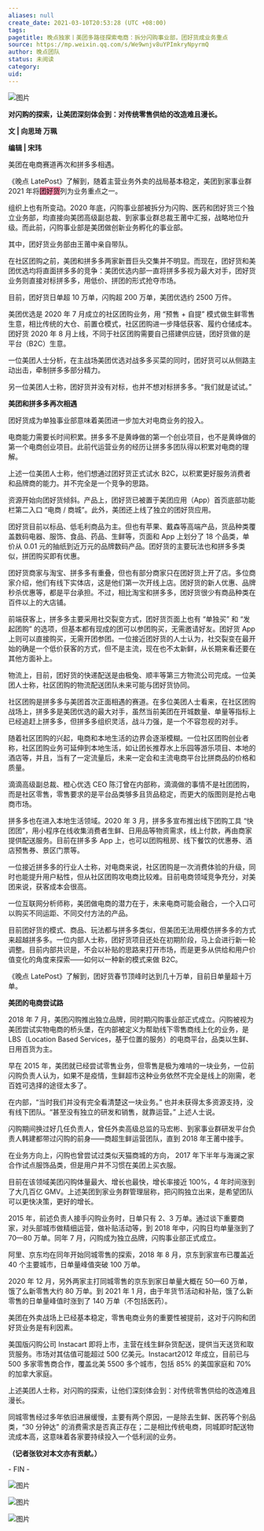 ```yaml
---
aliases: null
create_date: 2021-03-10T20:53:28 (UTC +08:00)
tags: 
pagetitle: 晚点独家丨美团多路径探索电商：拆分闪购事业部，团好货成业务重点
source: https://mp.weixin.qq.com/s/We9wnjv8uYPImkryNpyrmQ
author: 晚点团队
status: 未阅读
category: 
uid: 
---
```


![图片](https://mmbiz.qpic.cn/mmbiz_jpg/VWpZENjIo5sicbAqMu2uHnDPnmRSu1CdolIoncYic52LoVrYaKMbZahaFwkdCnVzJG2GLicee2xfb0wGGuYK4rD8A/640?wx_fmt=jpeg&wxfrom=5&wx_lazy=1&wx_co=1)

**对闪购的探索，让美团深刻体会到：对传统零售供给的改造难且漫长。**

**文 | 向思琦 万珮**

**编辑 | 宋玮**

美团在电商赛道再次和拼多多相遇。

《晚点 LatePost》了解到，随着主营业务外卖的战局基本稳定，美团到家事业群 2021 年将<mark style="background: #FF5582A6;">团好货</mark>列为业务重点之一。

组织上也有所变动。2020 年底，闪购事业部被拆分为闪购、医药和团好货三个独立业务部，均直接向美团高级副总裁、到家事业群总裁王莆中汇报，战略地位升级。而此前，闪购事业部是美团做创新业务孵化的事业部。

其中，团好货业务部由王莆中亲自带队。

在社区团购之前，美团和拼多多两家新晋巨头交集并不明显。而现在，团好货和美团优选均将直面拼多多的竞争：美团优选内部一直将拼多多视为最大对手，团好货业务则直接对标拼多多，用低价、拼团的形式抢夺市场。

目前，团好货日单超 10 万单，闪购超 200 万单，美团优选约 2500 万件。

美团优选是 2020 年 7 月成立的社区团购业务，用 “预售 + 自提” 模式做生鲜零售生意，相比传统的大仓、前置仓模式，社区团购进一步降低获客、履约仓储成本。团好货 2020 年 8 月上线，不同于社区团购需要自己搭建供应链，团好货做的是平台（B2C）生意。

一位美团人士分析，在主战场美团优选对战多多买菜的同时，团好货可以从侧路主动出击，牵制拼多多部分精力。

另一位美团人士称，团好货并没有对标，也并不想对标拼多多。“我们就是试试。”

**美团和拼多多再次相遇**

团好货成为单独事业部意味着美团进一步加大对电商业务的投入。

电商能力需要长时间积累。拼多多不是黄峥做的第一个创业项目，也不是黄峥做的第一个电商创业项目。此前代运营业务的经历让拼多多团队得以积累对电商的理解。

上述一位美团人士称，他们想通过团好货正式试水 B2C，以积累更好服务消费者和品牌商的能力。并不完全是一个竞争的思路。

资源开始向团好货倾斜。产品上，团好货已被置于美团应用（App）首页底部功能栏第二入口 “电商 / 商城”。此外，美团还上线了独立的团好货应用。

团好货目前以标品、低毛利商品为主。但也有苹果、戴森等高端产品，货品种类覆盖数码电器、服饰、食品、药品、生鲜等，页面和 App 上划分了 18 个品类，单价从 0.01 元的抽纸到近万元的品牌数码产品。团好货的主要玩法也和拼多多类似，拼团购买即有优惠。

团好货商家与淘宝、拼多多有重叠，但也有部分商家只在团好货上开了店。多位商家介绍，他们有线下实体店，这是他们第一次开线上店。团好货的新人优惠、品牌秒杀优惠等，都是平台承担。不过，相比淘宝和拼多多，团好货很少有商品种类在百件以上的大店铺。

前端获客上，拼多多主要采用社交裂变方式，团好货页面上也有 “单独买” 和 “发起团购” 的选项，但基本都有现成的团可以参团购买，无需邀请好友。团好货 App 上则可以直接购买，无需开团参团。一位接近团好货的人士认为，社交裂变在最开始的确是一个低价获客的方式，但不是主流，现在也不太新鲜，从长期来看还要在其他方面补上。

物流上，目前，团好货的快递配送是由极兔、顺丰等第三方物流公司完成。一位美团人士称，社区团购的物流配送团队未来可能与团好货协同。

社区团购是拼多多与美团首次正面相遇的赛道。在多位美团人士看来，在社区团购战场上，拼多多是美团优选的最大对手，虽然当前美团在开城数量、单量等指标上已经追赶上拼多多，但拼多多组织灵活，战斗力强，是一个不容忽视的对手。

随着社区团购的兴起，电商和本地生活的边界会逐渐模糊。一位社区团购创业者称，社区团购业务可延伸到本地生活，如让团长推荐水上乐园等游乐项目、本地的酒店等，并且，当有了一定流量后，未来一定会和主流电商平台比拼商品的价格和质量。

滴滴高级副总裁、橙心优选 CEO 陈汀曾在内部称，滴滴做的事情不是社团团购，而是社区零售，零售要求的是平台品类够多且货品稳定，而更大的版图则是抢占电商市场。

拼多多也在进入本地生活领域。2020 年 3 月，拼多多宣布推出线下团购工具 “快团团”，用小程序在线收集消费者生鲜、日用品等物资需求，线上付款，再由商家提供配送服务。目前在拼多多 App 上，也可以团购租房、线下餐饮的优惠券、酒店预售券、景区门票等。

一位接近拼多多的行业人士称，对电商来说，社区团购是一次消费体验的升级，同时也能提升用户粘性，但从社区团购攻电商比较难。目前电商领域竞争充分，对美团来说，获客成本会很高。 

一位互联网分析师称，美团做电商的潜力在于，未来电商可能会融合，一个入口可以购买不同运距、不同交付方法的产品。

目前团好货的模式、商品、玩法都与拼多多类似，但美团无法用模仿拼多多的方式来超越拼多多。一位内部人士称，团好货项目还处在初期阶段，马上会进行新一轮调整。目前内部共识是，不会以补贴的思路来打开市场，而是更多从供给和用户价值变化的角度来探索——如何以一种新的模式来做 B2C。

《晚点 LatePost》了解到，团好货春节顶峰时达到几十万单，目前日单量超十万单。

**美团的电商尝试路**

2018 年 7 月，美团闪购推出独立品牌，同时期闪购事业部正式成立。闪购被视为美团尝试实物电商的桥头堡，在内部被定义为帮助线下零售商线上化的业务，是 LBS（Location Based Services，基于位置的服务）的电商平台，品类以生鲜、日用百货为主。

早在 2015 年，美团就已经尝试零售业务，但零售是极为难啃的一块业务，一位前闪购负责人认为，如果不是疫情，生鲜超市这种业务依然不完全是线上的刚需，老百姓可选择的途径太多了。

在内部，“当时我们并没有完全看清楚这一块业务。” 也并未获得太多资源支持，没有线下团队。“甚至没有独立的研发和销售，就靠运营。” 上述人士说。

闪购期间换过好几任负责人，曾任外卖高级总监的马宏彬、到家事业群研发平台负责人韩建都带过闪购的前身——商超生鲜运营团队，直到 2018 年王莆中接手。

在业务方向上，闪购也曾尝试过类似天猫商城的方向， 2017 年下半年与海澜之家合作试点服饰品类，但是用户并不习惯在美团上买衣服。

目前在该领域美团闪购体量最大、增长也最快，增长率接近 100%，4 年时间涨到了大几百亿 GMV。上述美团到家业务群管理层称，把闪购独立出来，是希望团队可以更快决策，更好的增长。

2015 年，前述负责人接手闪购业务时，日单只有 2、3 万单。通过谈下重要商家，对头部城市做精细运营，做补贴活动等，到 2018 年中，闪购日均单量涨到了 70—80 万单。同年 7 月，闪购成为独立品牌，闪购事业部正式成立。

阿里、京东均在同年开始同城零售的探索，2018 年 8 月，京东到家宣布已覆盖近 40 个主要城市，日单量峰值突破 100 万单。

2020 年 12 月，另外两家主打同城零售的京东到家日单量大概在 50—60 万单，饿了么新零售大约 80 万单。到 2021 年 1 月，由于年货节活动和补贴，饿了么新零售的日单量峰值时涨到了 140 万单（不包括医药）。

美团在外卖战场上已经基本稳定，零售电商业务的重要性被提前，这对于闪购和团好货业务是有利因素。

美国版闪购公司 Instacart 即将上市，主营在线生鲜杂货配送，提供当天送货和取货服务。市场对其估值可能超过 500 亿美元。Instacart2012 年成立，目前已与 500 多家零售商合作，覆盖北美 5500 多个城市，包括 85% 的美国家庭和 70% 的加拿大家庭。

上述美团人士称，对闪购的探索，让他们深刻体会到：对传统零售供给的改造难且漫长。

同城零售经过多年依旧进展缓慢，主要有两个原因，一是除去生鲜、医药等个别品类，“30 分钟达” 的消费需求是否真正存在；二是相比传统电商，同城即时配送物流成本高，这意味着各家要持续投入一个低利润的业务。

**（记者张钦对本文亦有贡献。）**

\- FIN -

![图片](https://mmbiz.qpic.cn/mmbiz_jpg/VWpZENjIo5vMAXbkiaqZsUicTsHaHiajfYbNbl8tKLUtFpg1mliaiaUcBBBAcx4ZIngxXvxRaoVthAdjnWBhiamsaMwg/640?wx_fmt=jpeg&wxfrom=5&wx_lazy=1&wx_co=1)

![图片](https://mmbiz.qpic.cn/mmbiz_jpg/VWpZENjIo5u2L6icBW8MzYgmzuDgyGoCDBiaK5Q2OobdP6WZtLsgto8z8PfFlbQLS2ZJM0Zccic68Xwx58reLibZbA/640?wx_fmt=jpeg&wxfrom=5&wx_lazy=1&wx_co=1)

![图片](https://mmbiz.qpic.cn/mmbiz_jpg/VWpZENjIo5s62wJBPKlDpwDDZpq1yj6FUN3Gmc9nYCHeVZur5mjRDaicwhAoKB3sPJ6IpfZ2uMGTj44ic1wjE8RQ/640?wx_fmt=jpeg&wxfrom=5&wx_lazy=1&wx_co=1)
